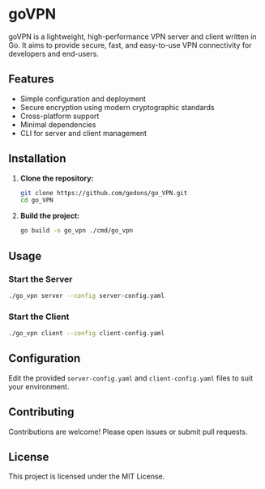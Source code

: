 # goVPN

goVPN is a lightweight, high-performance VPN server and client written in Go. It aims to provide secure, fast, and easy-to-use VPN connectivity for developers and end-users.

## Features

- Simple configuration and deployment
- Secure encryption using modern cryptographic standards
- Cross-platform support
- Minimal dependencies
- CLI for server and client management

## Installation

1. **Clone the repository:**
    ```sh
    git clone https://github.com/gedons/go_VPN.git
    cd go_VPN
    ```

2. **Build the project:**
    ```sh
    go build -o go_vpn ./cmd/go_vpn
    ```

## Usage

### Start the Server

```sh
./go_vpn server --config server-config.yaml
```

### Start the Client

```sh
./go_vpn client --config client-config.yaml
```

## Configuration

Edit the provided `server-config.yaml` and `client-config.yaml` files to suit your environment.

## Contributing

Contributions are welcome! Please open issues or submit pull requests.

## License

This project is licensed under the MIT License.